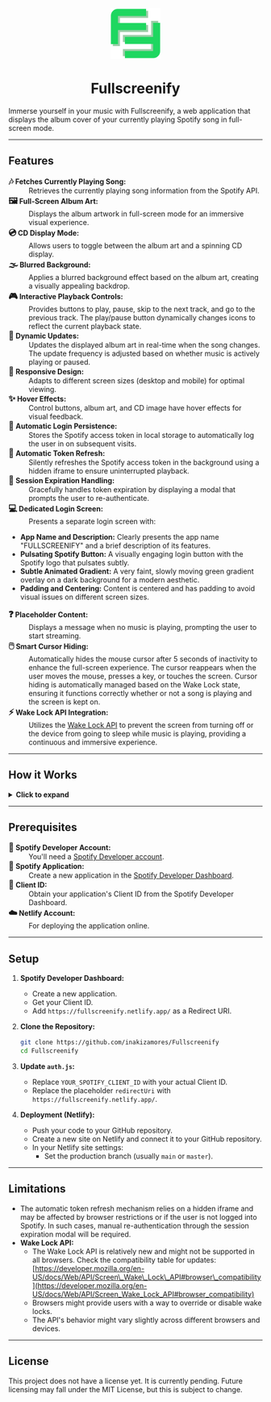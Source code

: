 <div align="center">

<a href="https://fullscreenify.netlify.app/">
    <img src="favicon/favicon.svg" alt="Fullscreenify Logo" width="100">
</a>

# Fullscreenify

</div>

Immerse yourself in your music with Fullscreenify, a web application that displays the album cover of your currently playing Spotify song in full-screen mode.

---

## Features

<dl>
  <dt><b><span style="font-size: 1.2em;">🎶</span> Fetches Currently Playing Song:</b></dt>
  <dd>Retrieves the currently playing song information from the Spotify API.</dd>

  <dt><b><span style="font-size: 1.2em;">🖼️</span> Full-Screen Album Art:</b></dt>
  <dd>Displays the album artwork in full-screen mode for an immersive visual experience.</dd>

  <dt><b><span style="font-size: 1.2em;">💿</span> CD Display Mode:</b></dt>
  <dd>Allows users to toggle between the album art and a spinning CD display.</dd>

  <dt><b><span style="font-size: 1.2em;">🌫️</span> Blurred Background:</b></dt>
  <dd>Applies a blurred background effect based on the album art, creating a visually appealing backdrop.</dd>

  <dt><b><span style="font-size: 1.2em;">🎮</span> Interactive Playback Controls:</b></dt>
  <dd>Provides buttons to play, pause, skip to the next track, and go to the previous track. The play/pause button dynamically changes icons to reflect the current playback state.</dd>

  <dt><b><span style="font-size: 1.2em;">🔄</span> Dynamic Updates:</b></dt>
  <dd>Updates the displayed album art in real-time when the song changes. The update frequency is adjusted based on whether music is actively playing or paused.</dd>

  <dt><b><span style="font-size: 1.2em;">📱</span> Responsive Design:</b></dt>
  <dd>Adapts to different screen sizes (desktop and mobile) for optimal viewing.</dd>

  <dt><b><span style="font-size: 1.2em;">✨</span> Hover Effects:</b></dt>
  <dd>Control buttons, album art, and CD image have hover effects for visual feedback.</dd>

  <dt><b><span style="font-size: 1.2em;">🔐</span> Automatic Login Persistence:</b></dt>
  <dd>Stores the Spotify access token in local storage to automatically log the user in on subsequent visits.</dd>

  <dt><b><span style="font-size: 1.2em;">🔄</span> Automatic Token Refresh:</b></dt>
  <dd>Silently refreshes the Spotify access token in the background using a hidden iframe to ensure uninterrupted playback.</dd>

  <dt><b><span style="font-size: 1.2em;">🚨</span> Session Expiration Handling:</b></dt>
  <dd>Gracefully handles token expiration by displaying a modal that prompts the user to re-authenticate.</dd>

  <dt><b><span style="font-size: 1.2em;">💻</span> Dedicated Login Screen:</b></dt>
  <dd>Presents a separate login screen with:</dd>
    <ul>
        <li><b>App Name and Description:</b> Clearly presents the app name "FULLSCREENIFY" and a brief description of its features.</li>
        <li><b>Pulsating Spotify Button:</b> A visually engaging login button with the Spotify logo that pulsates subtly.</li>
        <li><b>Subtle Animated Gradient:</b> A very faint, slowly moving green gradient overlay on a dark background for a modern aesthetic.</li>
        <li><b>Padding and Centering:</b> Content is centered and has padding to avoid visual issues on different screen sizes.</li>
    </ul>

  <dt><b><span style="font-size: 1.2em;">❓</span> Placeholder Content:</b></dt>
  <dd>Displays a message when no music is playing, prompting the user to start streaming.</dd>

  <dt><b><span style="font-size: 1.2em;">🖱️</span> Smart Cursor Hiding:</b></dt>
  <dd>Automatically hides the mouse cursor after 5 seconds of inactivity to enhance the full-screen experience. The cursor reappears when the user moves the mouse, presses a key, or touches the screen. Cursor hiding is automatically managed based on the Wake Lock state, ensuring it functions correctly whether or not a song is playing and the screen is kept on.</dd>

  <dt><b><span style="font-size: 1.2em;">⚡</span> Wake Lock API Integration:</b></dt>
  <dd>Utilizes the <a href="https://developer.mozilla.org/en-US/docs/Web/API/Screen_Wake_Lock_API">Wake Lock API</a> to prevent the screen from turning off or the device from going to sleep while music is playing, providing a continuous and immersive experience.</dd>
</dl>

---

## How it Works

<details>
<summary><b>Click to expand</b></summary>

The application consists of the following core components:

-   **Authentication (`auth.js`):**
    -   Handles user authentication with Spotify using the OAuth 2.0 flow.
    -   Implements a dedicated login screen that appears before the main content is loaded.
    -   Redirects users to the Spotify login page to grant access to their account.
    -   Retrieves the access token and its expiration time after successful login and stores them in the browser's local storage.
    -   Implements automatic token refresh using a hidden iframe:
        -   A hidden iframe is created and loads the Spotify authorization URL with `show_dialog=false` to attempt silent re-authentication.
        -   If the user is still logged into Spotify and the browser allows it, Spotify redirects back within the iframe without user interaction.
        -   The main app window listens for a message from the iframe containing the new access token.
        -   The access token and expiration time are updated in local storage.
        -   This process is scheduled to run shortly before the current token expires.
    -   Handles session expiration by detecting 401 errors from the Spotify API and displaying a re-authentication modal.
    -   Provides a logout function that clears the stored token and expiration time.

-   **API Interaction (`api.js`):**
    -   Communicates with the Spotify Web API to fetch data and control playback.
    -   Provides functions to:
        -   Get the currently playing song (`getCurrentlyPlaying`).
        -   Play a song (`playSong`).
        -   Pause a song (`pauseSong`).
        -   Skip to the next song (`nextSong`).
        -   Go to the previous song (`prevSong`).
    -   Handles API errors, specifically 401 errors to detect token expiration.

-   **User Interface (`app.js`):**
    -   Manages the UI elements and updates them based on the song data.
    -   Sets the album art as the full-screen background and applies the blur effect.
    -   Dynamically updates the play/pause button icon based on the current playback state.
    -   Implements intelligent polling to update the UI at different intervals depending on whether music is playing or paused.
    -   Handles the display and behavior of the session expiration modal.
    -   Provides a toggle to switch between album art and CD display.
    -   Displays placeholder content when no music is playing.
    -   Schedules the token refresh mechanism.
    -   **Wake Lock API:**
        -   When a song starts playing, it attempts to acquire a screen wake lock using `navigator.wakeLock.request('screen')`.
        -   If successful, this prevents the screen from turning off or the device from sleeping.
        -   If the request fails, the app continues to function normally but without the wake lock.
        -   The wake lock is released when the user logs out or pauses the music.
    -   **Smart Cursor Hiding:**
        -   Implements an inactivity timer that hides the cursor after 5 seconds of no mouse movement, key presses, or touch events.
        -   The cursor is immediately shown again when any of these events occur.
        -   **Wake Lock Integration:** The cursor hiding functionality is automatically managed based on the Wake Lock state.
            -   When the Wake Lock is active (song playing), the inactivity timer is enabled, hiding the cursor after 5 seconds of inactivity.
            -   When the Wake Lock is not active (no song playing, or Wake Lock request failed), the cursor hiding functionality is still active.
            -   When the wake lock is released the cursor is made visible.
        -   This ensures that the cursor is hidden during playback for a better full-screen experience, but it also works correctly when no song is playing or the Wake Lock is unavailable.

-   **Styling (`style.css`):**
    -   Defines the visual appearance of the application, including layout, colors, typography, and animations.
    -   Creates the full-screen album art display with the blurred background effect.
    -   Styles the control buttons and adds hover effects.
    -   Styles the CD display with a rotation animation.
    -   Creates a dedicated login screen with:
        -   A centered layout with appropriate padding.
        -   A large, all-caps "FULLSCREENIFY" title.
        -   A brief app description.
        -   A pulsating Spotify login button with a subtle glow effect.
        -   A very subtle, animated background gradient.
    -   Styles the session expiration modal.
    -   Ensures responsiveness across different screen sizes.

</details>

---

## Prerequisites

<dl>
  <dt><b><span style="font-size: 1.2em;">🔐</span> Spotify Developer Account:</b></dt>
  <dd>You'll need a <a href="https://developer.spotify.com/dashboard/">Spotify Developer account</a>.</dd>

  <dt><b><span style="font-size: 1.2em;">📱</span> Spotify Application:</b></dt>
  <dd>Create a new application in the <a href="https://developer.spotify.com/dashboard/">Spotify Developer Dashboard</a>.</dd>

  <dt><b><span style="font-size: 1.2em;">🔑</span> Client ID:</b></dt>
  <dd>Obtain your application's Client ID from the Spotify Developer Dashboard.</dd>

  <dt><b><span style="font-size: 1.2em;">☁️</span> Netlify Account:</b></dt>
  <dd>For deploying the application online.</dd>
</dl>

---

## Setup

1. **Spotify Developer Dashboard:**
    -   Create a new application.
    -   Get your Client ID.
    -   Add `https://fullscreenify.netlify.app/` as a Redirect URI.
2. **Clone the Repository:**

    ```bash
    git clone https://github.com/inakizamores/Fullscreenify
    cd Fullscreenify
    ```
3. **Update `auth.js`:**
    -   Replace `YOUR_SPOTIFY_CLIENT_ID` with your actual Client ID.
    -   Replace the placeholder `redirectUri` with `https://fullscreenify.netlify.app/`.
4. **Deployment (Netlify):**
    -   Push your code to your GitHub repository.
    -   Create a new site on Netlify and connect it to your GitHub repository.
    -   In your Netlify site settings:
        -   Set the production branch (usually `main` or `master`).

---

## Limitations

-   The automatic token refresh mechanism relies on a hidden iframe and may be affected by browser restrictions or if the user is not logged into Spotify. In such cases, manual re-authentication through the session expiration modal will be required.
-   **Wake Lock API:**
    -   The Wake Lock API is relatively new and might not be supported in all browsers. Check the compatibility table for updates: [https://developer.mozilla.org/en-US/docs/Web/API/Screen\_Wake\_Lock\_API#browser\_compatibility](https://developer.mozilla.org/en-US/docs/Web/API/Screen_Wake_Lock_API#browser_compatibility)
    -   Browsers might provide users with a way to override or disable wake locks.
    -   The API's behavior might vary slightly across different browsers and devices.

---

## License

This project does not have a license yet. It is currently pending. Future licensing may fall under the MIT License, but this is subject to change.